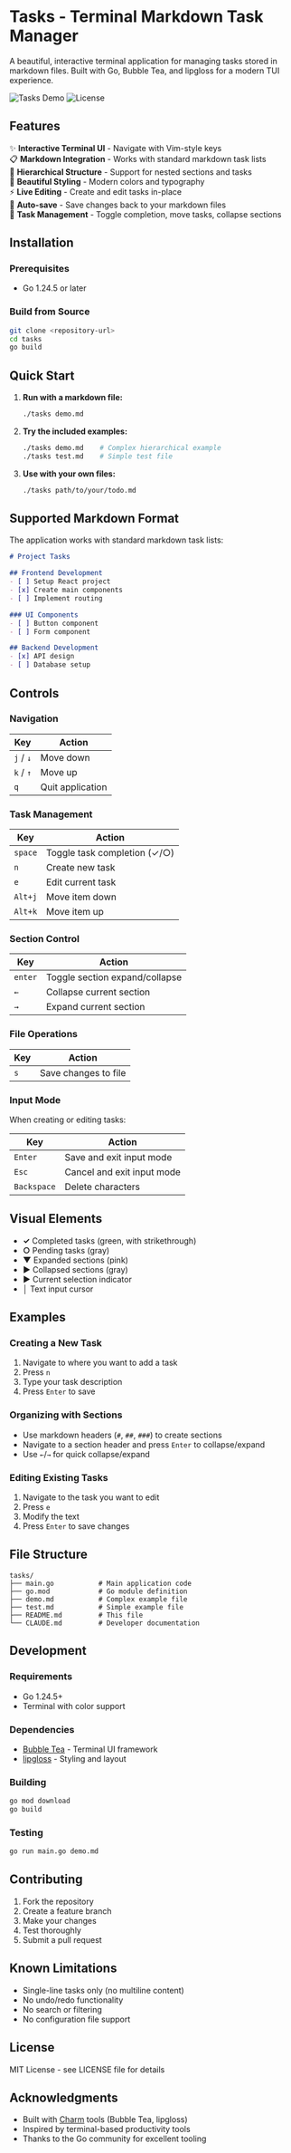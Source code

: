 # Tasks - Terminal Markdown Task Manager

A beautiful, interactive terminal application for managing tasks stored in markdown files. Built with Go, Bubble Tea, and lipgloss for a modern TUI experience.

![Tasks Demo](https://img.shields.io/badge/Go-1.24.5-blue) ![License](https://img.shields.io/badge/license-MIT-green)

## Features

✨ **Interactive Terminal UI** - Navigate with Vim-style keys  
📋 **Markdown Integration** - Works with standard markdown task lists  
🌳 **Hierarchical Structure** - Support for nested sections and tasks  
🎨 **Beautiful Styling** - Modern colors and typography  
⚡ **Live Editing** - Create and edit tasks in-place  
💾 **Auto-save** - Save changes back to your markdown files  
🔄 **Task Management** - Toggle completion, move tasks, collapse sections  

## Installation

### Prerequisites
- Go 1.24.5 or later

### Build from Source
```bash
git clone <repository-url>
cd tasks
go build
```

## Quick Start

1. **Run with a markdown file:**
   ```bash
   ./tasks demo.md
   ```

2. **Try the included examples:**
   ```bash
   ./tasks demo.md    # Complex hierarchical example
   ./tasks test.md    # Simple test file
   ```

3. **Use with your own files:**
   ```bash
   ./tasks path/to/your/todo.md
   ```

## Supported Markdown Format

The application works with standard markdown task lists:

```markdown
# Project Tasks

## Frontend Development
- [ ] Setup React project
- [x] Create main components
- [ ] Implement routing

### UI Components
- [ ] Button component
- [ ] Form component

## Backend Development
- [x] API design
- [ ] Database setup
```

## Controls

### Navigation
| Key | Action |
|-----|--------|
| `j` / `↓` | Move down |
| `k` / `↑` | Move up |
| `q` | Quit application |

### Task Management
| Key | Action |
|-----|--------|
| `space` | Toggle task completion (✓/○) |
| `n` | Create new task |
| `e` | Edit current task |
| `Alt+j` | Move item down |
| `Alt+k` | Move item up |

### Section Control
| Key | Action |
|-----|--------|
| `enter` | Toggle section expand/collapse |
| `←` | Collapse current section |
| `→` | Expand current section |

### File Operations
| Key | Action |
|-----|--------|
| `s` | Save changes to file |

### Input Mode
When creating or editing tasks:

| Key | Action |
|-----|--------|
| `Enter` | Save and exit input mode |
| `Esc` | Cancel and exit input mode |
| `Backspace` | Delete characters |

## Visual Elements

- **✓** Completed tasks (green, with strikethrough)
- **○** Pending tasks (gray)
- **▼** Expanded sections (pink)
- **▶** Collapsed sections (gray)
- **►** Current selection indicator
- **│** Text input cursor

## Examples

### Creating a New Task
1. Navigate to where you want to add a task
2. Press `n`
3. Type your task description
4. Press `Enter` to save

### Organizing with Sections
- Use markdown headers (`#`, `##`, `###`) to create sections
- Navigate to a section header and press `Enter` to collapse/expand
- Use `←`/`→` for quick collapse/expand

### Editing Existing Tasks
1. Navigate to the task you want to edit
2. Press `e`
3. Modify the text
4. Press `Enter` to save changes

## File Structure

```
tasks/
├── main.go           # Main application code
├── go.mod            # Go module definition
├── demo.md           # Complex example file
├── test.md           # Simple example file
├── README.md         # This file
└── CLAUDE.md         # Developer documentation
```

## Development

### Requirements
- Go 1.24.5+
- Terminal with color support

### Dependencies
- [Bubble Tea](https://github.com/charmbracelet/bubbletea) - Terminal UI framework
- [lipgloss](https://github.com/charmbracelet/lipgloss) - Styling and layout

### Building
```bash
go mod download
go build
```

### Testing
```bash
go run main.go demo.md
```

## Contributing

1. Fork the repository
2. Create a feature branch
3. Make your changes
4. Test thoroughly
5. Submit a pull request

## Known Limitations

- Single-line tasks only (no multiline content)
- No undo/redo functionality
- No search or filtering
- No configuration file support

## License

MIT License - see LICENSE file for details

## Acknowledgments

- Built with [Charm](https://charm.sh/) tools (Bubble Tea, lipgloss)
- Inspired by terminal-based productivity tools
- Thanks to the Go community for excellent tooling